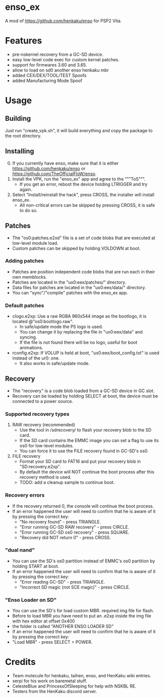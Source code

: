 # enso_ex
A mod of https://github.com/henkaku/enso for PSP2 Vita.

# Features
 - pre-nskernel recovery from a GC-SD device.
 - easy low-level code exec for custom kernel patches.
 - support for firmwares 3.60 and 3.65.
 - allow to load on sd0 another enso henkaku mbr
 - added CEX/DEX/TOOL/TEST Spoofs
 - added Manufacturing Mode Spoof
 
# Usage

## Building
 Just run "create_vpk.sh", it will build everything and copy the package to the root directory.

## Installing
 0) If you currently have enso, make sure that it is either https://github.com/henkaku/enso or https://github.com/TheOfficialFloW/enso.
 1) Install the VPK, run the "enso_ex" app and agree to the """ToS""".
	- If you get an error, reboot the device holding LTRIGGER and try again.
 2) Select "Install/reinstall the hack", press CROSS, the installer will install enso_ex.
	- All non-critical errors can be skipped by pressing CROSS, it is safe to do so.
 
## Patches
 - The "os0:patches.e2xd" file is a set of code blobs that are executed at low-level module load.
 - Custom patches can be skipped by holding VOLDOWN at boot.
 
### Adding patches
 - Patches are position independent code blobs that are run each in their own memblocks.
 - Patches are located in the "ux0:eex/patches/" directory.
 - Data files for patches are located in the "ux0:eex/data/" directory.
 - You can "sync"/"compile" patches with the enso_ex app.
 
### Default patches
 - clogo.e2xp: Use a raw RGBA 960x544 image as the bootlogo, it is located @"os0:bootlogo.raw".
	- In safe/update mode the PS logo is used.
	- You can change it by replacing the file in "ux0:eex/data" and syncing.
	- If the file is not found there will be no logo, useful for boot animations.
 - rconfig.e2xp: If VOLUP is held at boot, "ux0:eex/boot_config.txt" is used instead of the ur0: one.
	- It also works in safe/update mode.

## Recovery
 - The "recovery" is a code blob loaded from a GC-SD device in GC slot.
 - Recovery can be loaded by holding SELECT at boot, the device must be connected to a power source.
 
### Supported recovery types
1) RAW recovery (recommended)
	- Use the tool in /sdrecovery/ to flash your recovery blob to the SD card.
	- If the SD card contains the EMMC image you can set a flag to use its os0 for low-level modules.
	- You can force it to use the FILE recovery found in GC-SD's os0.
2) FILE recovery
	- Format your SD card to FAT16 and put your recovery blob in "SD:recovery.e2xp".
	- By default the device will NOT continue the boot process after this recovery method is used.
	- TODO: add a cleanup sample to continue boot.
 
### Recovery errors
 - If the recovery returned 0, the console will continue the boot process.
 - If an error happened the user will need to confirm that he is aware of it by pressing the correct key:
	- "No recovery found" - press TRIANGLE.
	- "Error running GC-SD RAW recovery" - press CIRCLE.
	- "Error running GC-SD os0 recovery" - press SQUARE.
	- "Recovery did NOT return 0" - press CROSS.
	
### "dual nand"
 - You can use the SD's os0 partition instead of EMMC's os0 partition by holding START at boot.
 - If an error happened the user will need to confirm that he is aware of it by pressing the correct key:
	- "Error reading GC-SD" - press TRIANGLE.
	- "Incorrect SD magic (not SCE magic)" - press CIRCLE.
	
### "Enso Loader on SD"
 - You can use the SD's for load custom MBR. required img file for flash.
 - Before to load MBR you have need to put an .e2xp inside the img file with hex editor at offset 0x400
 - the folder is called "ANOTHER ENSO LOADER SD"
 - If an error happened the user will need to confirm that he is aware of it by pressing the correct key:
 - "Load MBR" - press SELECT + POWER.

# Credits
 - Team molecule for henkaku, taihen, enso, and HenKaku wiki entries.
 - xerpi for his work on baremetal stuff.
 - CelesteBlue and PrincessOfSleeping for help with NSKBL RE.
 - Testers from the HenKaku discord server.
